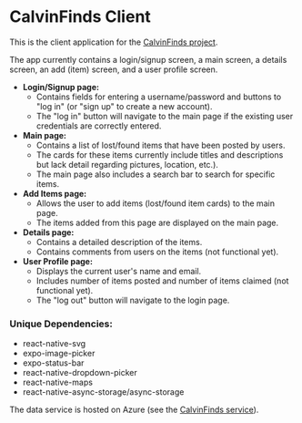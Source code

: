 # CalvinFinds Client
This is the client application for the [CalvinFinds project](https://github.com/calvin-cs262-fall2023-teamA/project).

The app currently contains a login/signup screen, a main screen, a details screen, an add (item) screen, and a user profile screen.

- **Login/Signup page:**  
   - Contains fields for entering a username/password and buttons to "log in" (or "sign up" to create a new account).
   - The "log in" button will navigate to the main page if the existing user credentials are correctly entered.
- **Main page:**
   - Contains a list of lost/found items that have been posted by users.
   - The cards for these items currently include titles and descriptions but lack detail regarding pictures, location, etc.).
   - The main page also includes a search bar to search for specific items.
- **Add Items page:**
   - Allows the user to add items (lost/found item cards) to the main page.
   - The items added from this page are displayed on the main page.
- **Details page:**
   - Contains a detailed description of the items.
   - Contains comments from users on the items (not functional yet).
- **User Profile page:**
   - Displays the current user's name and email.
   - Includes number of items posted and number of items claimed (not functional yet).
   - The "log out" button will navigate to the login page.
     
### Unique Dependencies:
- react-native-svg
- expo-image-picker
- expo-status-bar
- react-native-dropdown-picker
- react-native-maps
- react-native-async-storage/async-storage

The data service is hosted on Azure (see the [CalvinFinds service](https://github.com/calvin-cs262-fall2023-teamA/service)).
